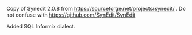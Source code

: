 Copy of Synedit 2.0.8 from https://sourceforge.net/projects/synedit/ .
Do not confuse with https://github.com/SynEdit/SynEdit

Added SQL Informix dialect.

